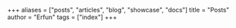 +++
aliases = ["posts", "articles", "blog", "showcase", "docs"]
title = "Posts"
author = "Erfun"
tags = ["index"]
+++

